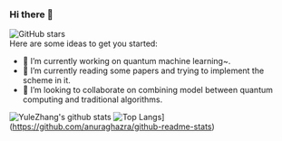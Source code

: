 ### Hi there 👋

<!--
**YuleZhang/YuleZhang** is a ✨ _special_ ✨ repository because its `README.md` (this file) appears on your GitHub profile.
-->
![GitHub stars](https://img.shields.io/github/stars/YuleZhang)  
Here are some ideas to get you started:

- 🔭 I’m currently working on quantum machine learning~.
- 🌱 I’m currently reading some papers and trying to implement the scheme in it.
- 👯 I’m looking to collaborate on combining model between quantum computing and traditional algorithms.
<!--
- 🤔 I’m looking for help with ...
- 💬 Ask me about GitHub
- 📫 How to reach me: ...
- 😄 Pronouns: ...
- ⚡ Fun fact: ...
-->
![YuleZhang's github stats](https://github-readme-stats.vercel.app/api?username=YuleZhang&show_icons=true&theme=buefy)
![Top Langs](https://github-readme-stats.vercel.app/api/top-langs/?username=YuleZhang&layout=compact)](https://github.com/anuraghazra/github-readme-stats)

